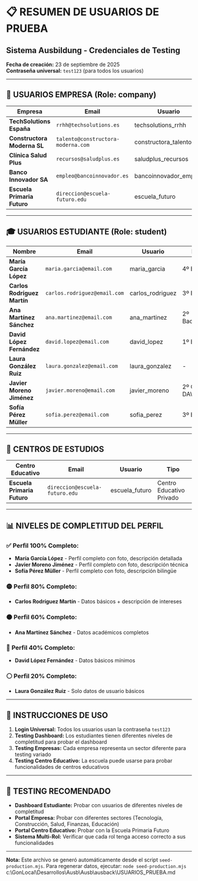 # 📋 RESUMEN DE USUARIOS DE PRUEBA
## Sistema Ausbildung - Credenciales de Testing

**Fecha de creación:** 23 de septiembre de 2025  
**Contraseña universal:** `test123` (para todos los usuarios)

---

## 🏢 USUARIOS EMPRESA (Role: company)

| Empresa | Email | Usuario | Sector | Ciudad |
|---------|-------|---------|--------|--------|
| **TechSolutions España** | `rrhh@techsolutions.es` | techsolutions_rrhh | Tecnología | Madrid |
| **Constructora Moderna SL** | `talento@constructora-moderna.com` | constructora_talento | Construcción | Barcelona |
| **Clínica Salud Plus** | `recursos@saludplus.es` | saludplus_recursos | Salud | Sevilla |
| **Banco Innovador SA** | `empleo@bancoinnovador.es` | bancoinnovador_empleo | Finanzas | Madrid |
| **Escuela Primaria Futuro** | `direccion@escuela-futuro.edu` | escuela_futuro | Educación | Valencia |

---

## 🎓 USUARIOS ESTUDIANTE (Role: student)

| Nombre | Email | Usuario | Nivel | Curso | Vehículo |
|--------|-------|---------|-------|-------|----------|
| **María García López** | `maria.garcia@email.com` | maria_garcia | 4º ESO | Ciencias | ✅ Sí |
| **Carlos Rodríguez Martín** | `carlos.rodriguez@email.com` | carlos_rodriguez | 3º ESO | Tecnología | ❌ No |
| **Ana Martínez Sánchez** | `ana.martinez@email.com` | ana_martinez | 2º Bachillerato | Humanidades | ✅ Sí |
| **David López Fernández** | `david.lopez@email.com` | david_lopez | 1º ESO | General | - |
| **Laura González Ruiz** | `laura.gonzalez@email.com` | laura_gonzalez | - | - | - |
| **Javier Moreno Jiménez** | `javier.moreno@email.com` | javier_moreno | 2º CFGS DAW | Informática | ✅ Sí |
| **Sofía Pérez Müller** | `sofia.perez@email.com` | sofia_perez | 3º ESO | Idiomas | ❌ No |

---

## 🏫 CENTROS DE ESTUDIOS

| Centro Educativo | Email | Usuario | Tipo |
|------------------|-------|---------|------|
| **Escuela Primaria Futuro** | `direccion@escuela-futuro.edu` | escuela_futuro | Centro Educativo Privado |

---

## 📊 NIVELES DE COMPLETITUD DEL PERFIL

### ✅ **Perfil 100% Completo:**
- **María García López** - Perfil completo con foto, descripción detallada
- **Javier Moreno Jiménez** - Perfil completo con foto, descripción técnica
- **Sofía Pérez Müller** - Perfil completo con foto, descripción bilingüe

### 🟡 **Perfil 80% Completo:**
- **Carlos Rodríguez Martín** - Datos básicos + descripción de intereses

### 🟠 **Perfil 60% Completo:**
- **Ana Martínez Sánchez** - Datos académicos completos

### 🔴 **Perfil 40% Completo:**
- **David López Fernández** - Datos básicos mínimos

### ⚪ **Perfil 20% Completo:**
- **Laura González Ruiz** - Solo datos de usuario básicos

---

## 🔐 INSTRUCCIONES DE USO

1. **Login Universal:** Todos los usuarios usan la contraseña `test123`
2. **Testing Dashboard:** Los estudiantes tienen diferentes niveles de completitud para probar el dashboard
3. **Testing Empresas:** Cada empresa representa un sector diferente para testing variado
4. **Testing Centro Educativo:** La escuela puede usarse para probar funcionalidades de centros educativos

---

## 🎯 TESTING RECOMENDADO

- **Dashboard Estudiante:** Probar con usuarios de diferentes niveles de completitud
- **Portal Empresa:** Probar con diferentes sectores (Tecnología, Construcción, Salud, Finanzas, Educación)
- **Portal Centro Educativo:** Probar con la Escuela Primaria Futuro
- **Sistema Multi-Rol:** Verificar que cada rol tenga acceso correcto a sus funcionalidades

---

**Nota:** Este archivo se generó automáticamente desde el script `seed-production.mjs`. Para regenerar datos, ejecutar: `node seed-production.mjs`</content>
<parameter name="filePath">c:\GonLocal\Desarrollos\Ausb\Ausb\ausback\USUARIOS_PRUEBA.md